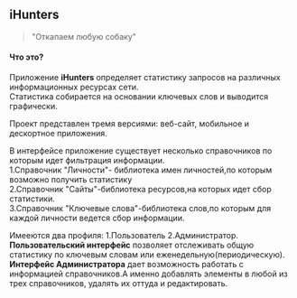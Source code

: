 <h2>iHunters</h2>
<blockquote>
"Откапаем любую собаку"
</blockquote>
<div>
<h4>Что это?</h4>
<p>Приложение <strong>iHunters</strong> определяет статистику запросов на различных информационных ресурсах сети.<br>
Статистика собирается на основании ключевых слов и выводится графически.<p>Проект представлен тремя версиями: веб-сайт, мобильное и дескортное приложения.</p>
</p>
</div>
<div>
<p>В интерфейсе приложение существует несколько справочников по которым идет фильтрация информации.<br>
1.Справочник "Личности"- библиотека имен личностей,по которым возможно получить статистику<br>
2.Справочник "Сайты"-библиотека ресурсов,на которых идет сбор статистики.<br>
3.Справочник "Ключевые слова"-библиотека слов,по которым для каждой личности ведется сбор информации.
</p>
<p>Имееются два профиля: 1.Пользователь 2.Администратор.</br>
<b>Пользовательский интерфейс</b> позволяет отслеживать общую статистику по ключевым словам или  еженедельную(периодическую).</br>
<b>Интерфейс Администратора</b> дает возможность работать с информацией справочников.А именно добавлять элементы в любой из трех справочников, удалять их оттуда и редактировать. <br>
</div>


